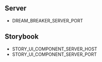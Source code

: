 ## Server
- DREAM_BREAKER_SERVER_PORT
## Storybook
- STORY_UI_COMPONENT_SERVER_HOST
- STORY_UI_COMPONENT_SERVER_PORT
